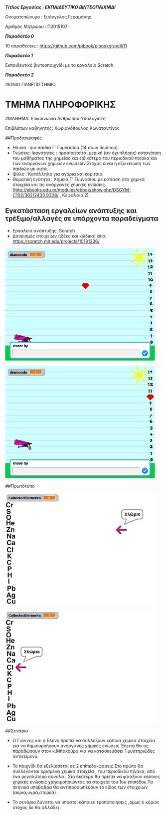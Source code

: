 
***Τίτλος Εργασίας : ΕΚΠΑΙΔΕΥΤΙΚΟ ΒΙΝΤΕΟΠΑΙΧΝΙΔΙ***

Ονοματεπώνυμο : Ευάγγελος Γεραμάνης 

Αριθμός Μητρώου : Π2015107


***Παραδοτέο 0***

10 παραθέσεις : https://github.com/pibook/pibookgr/pull/11
 

***Παραδοτέο 1***

Εκπαιδευτικό βιντεοπαιχνίδι με το εργαλείο Scratch.

***Παραδοτέο 2***

#ΙΟΝΙΟ ΠΑΝΕΠΙΣΤΗΜΙΟ 
# ΤΜΗΜΑ  ΠΛΗΡΟΦΟΡΙΚΗΣ 
#ΜΑΘΗΜΑ: Επικοινωνία  Ανθρώπου-Υπολογιστή 
 
Επιβλέπων καθηγητής: Χωριανόπουλος Κωνσταντίνος 



##Προδιαγραφές


* Ηλικία : για παιδιά Γ΄ Γυμνασίου  (14 ετών περίπου).
* Γνώσεις-Ικανότητες : προαπαιτείται μερική (αν όχι πλήρης) κατανόηση του μαθήματος της χημείας και ειδικότερα του περιοδικού πίνακα
και των ανόργανων χημικών ενώσεων.Στόχος είναι η εξοικείωση των παιδιών με αυτά.
* Φύλο : Κατάλληλο για αγόρια και κορίτσια.
* Θεματική ενότητα : Χημεία Γ' Γυμνασίου με εστίαση στα χημικά στοιχεία και τις ανόργανες χημικές ενώσεις.(http://ebooks.edu.gr/modules/ebook/show.php/DSGYM-C102/362/2433,9308/ , Κεφάλαιο 2).



## Εγκατάσταση εργαλείων ανάπτυξης και τρέξιμο/αλλαγές σε υπάρχοντα παραδείγματα

*	Εργαλείο ανάπτυξης: Scratch
* Δανεισμός στοιχείων (ιδέες και κώδικα) από:  https://scratch.mit.edu/projects/10181336/ 


![Gem Game](stage2.png)

![Gem Game](stage3.png)         


##Πρωτότυπο

![Prototype1](stage.png)

![Prototype2](stage1.png)


##Σενάριο 

* Ο Γιάννης και η Ελένη πρέπει να συλλέξουν κάποια χημικά στοιχεία για να δημιουργήσουν  ανόργανες χημικές ενώσεις.Έπειτα θα τις παραδώσουν στον κ.Μπακούρα για να κατασκευάσει 1 μυστηριώδες αντικείμενο.

* Το παιχνίδι θα εξελίσσεται σε 2 επίπεδα-φάσεις.Στο πρώτο θα συλλέγονται  ορισμένα χημικά στοιχεία , του περιοδικού πίνακα, από ένα μεγαλύτερο σύνολο . Στο δεύτερο θα πρέπει να φτιάξουν κάποιες χημικές ενώσεις χρησιμοποιώντας τα στοιχεία του 1ου επιπέδου.Τα σκηνικά υπόβαθρα θα αντιπροσωπεύουν το είδος των στοιχείων (αέρια,υγρά,στερεά) .

* Το σενάριο δύναται να υποστεί κάποιες τροποποιήσεις ,όμως ο κύριος στόχος δε θα αλλάξει .

